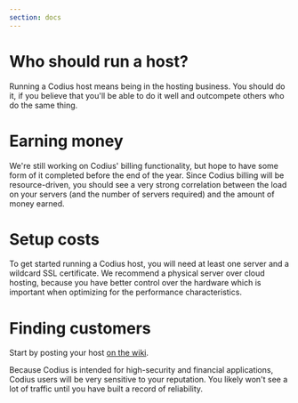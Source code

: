 ```yaml
---
section: docs
---
```

# Who should run a host?

Running a Codius host means being in the hosting business. You should do it, if you believe that you'll be able to do it well and outcompete others who do the same thing.

# Earning money

We're still working on Codius' billing functionality, but hope to have some form of it completed before the end of the year. Since Codius billing will be resource-driven, you should see a very strong correlation between the load on your servers (and the number of servers required) and the amount of money earned.

# Setup costs

To get started running a Codius host, you will need at least one server and a wildcard SSL certificate. We recommend a physical server over cloud hosting, because you have better control over the hardware which is important when optimizing for the performance characteristics.

# Finding customers

Start by posting your host [on the wiki](https://github.com/codius/codius/wiki/List-of-Codius-hosts).

Because Codius is intended for high-security and financial applications, Codius users will be very sensitive to your reputation. You likely won't see a lot of traffic until you have built a record of reliability.
